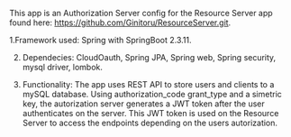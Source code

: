 This app is an Authorization Server config for the Resource Server app found here:
https://github.com/Ginitoru/ResourceServer.git.

1.Framework used: Spring with SpringBoot 2.3.11.

2. Dependecies: CloudOauth,  Spring JPA, Spring web, Spring security, mysql driver, lombok.

4. Functionality:
The app uses REST API to store users and clients to a mySQL database.
Using authorization_code grant_type and a simetric key, the autorization server generates a 
JWT token after the user authenticates on the server. This JWT token is used on the Resource 
Server to access the endpoints depending on the users autorization.

